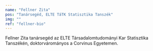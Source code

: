 ```yaml
---
name: "Fellner Zita"
pos: "Tanársegéd, ELTE TáTK Statisztika Tanszék"
img: ""
ref: "fellner-bio"
---
```


Fellner Zita tanársegéd az ELTE Társadalomtudományi Kar Statisztika Tanszékén, doktorvárományos a Corvinus Egyetemen. 